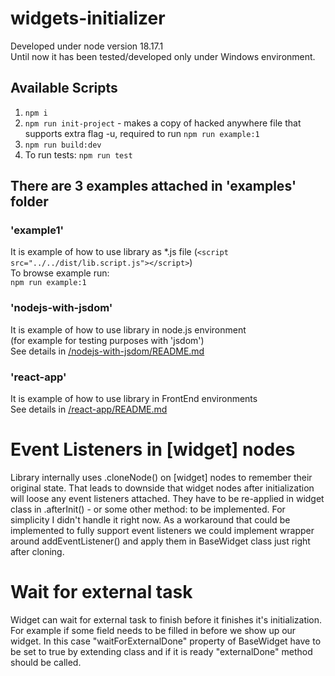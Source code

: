 # widgets-initializer

Developed under node version 18.17.1\
Until now it has been tested/developed only under Windows environment.

## Available Scripts

1. `npm i`
2. `npm run init-project` - makes a copy of hacked anywhere file that supports extra flag -u, required to run `npm run example:1`
3. `npm run build:dev`
4. To run tests: `npm run test`

## There are 3 examples attached in 'examples' folder

### 'example1'

It is example of how to use library as *.js file (`<script src="../../dist/lib.script.js"></script>`)\
To browse example run:\
`npm run example:1`

### 'nodejs-with-jsdom'

It is example of how to use library in node.js environment\
(for example for testing purposes with 'jsdom')\
See details in [/nodejs-with-jsdom/README.md](https://github.com/kbalcerek/widgets-initializer/tree/main/examples/nodejs-with-jsdom/README.md)

### 'react-app'

It is example of how to use library in FrontEnd environments\
See details in [/react-app/README.md](https://github.com/kbalcerek/widgets-initializer/tree/main/examples/react-app/README.md)

##

# Event Listeners in [widget] nodes

Library internally uses .cloneNode() on [widget] nodes to remember their original state. That leads to downside that widget nodes after initialization will loose any event listeners attached. They have to be re-applied in widget class in .afterInit() - or some other method: to be implemented.
For simplicity I didn't handle it right now. As a workaround that could be implemented to fully support event listeners we could implement wrapper around addEventListener() and apply them in BaseWidget class just right after cloning.

# Wait for external task

Widget can wait for external task to finish before it finishes it's initialization. For example if some field needs to be filled in before we show up our widget. In this case "waitForExternalDone" property of BaseWidget have to be set to true by extending class and if it is ready "externalDone" method should be called.